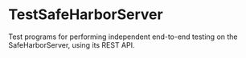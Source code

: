 # TestSafeHarborServer
Test programs for performing independent end-to-end testing on the SafeHarborServer, using its REST API.
